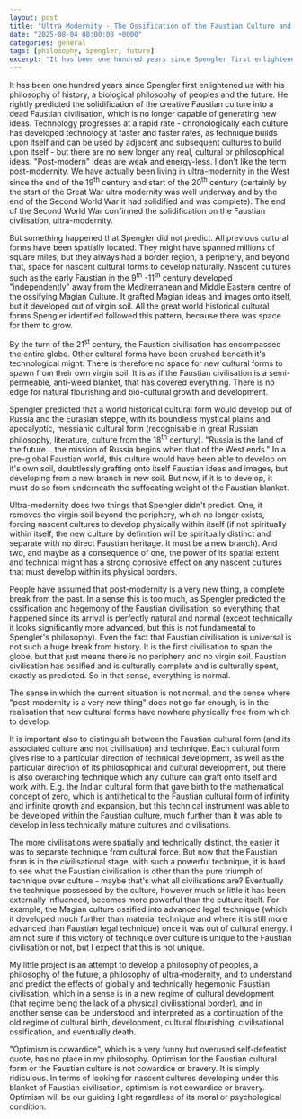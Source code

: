 ```yaml
---
layout: post
title: "Ultra Modernity - The Ossification of the Faustian Culture and What it Means for Nascent Proto-Cultures"
date: "2025-08-04 08:00:00 +0000"
categories: general
tags: [philosophy, Spengler, future]
excerpt: "It has been one hundred years since Spengler first enlightened us with his philosophy of history, a biological philosophy of peoples and the future..."
---
```


It has been one hundred years since Spengler first enlightened us with his philosophy of history, a biological philosophy of peoples and the future. He rightly predicted the solidification of the creative Faustian culture into a dead Faustian civilisation, which is no longer capable of generating new ideas. Technology progresses at a rapid rate - chronologically each culture has developed technology at faster and faster rates, as technique builds upon itself and can be used by adjacent and subsequent cultures to build upon itself - but there are no new longer any real, cultural or philosophical ideas. "Post-modern" ideas are weak and energy-less. I don't like the term post-modernity. We have actually been living in ultra-modernity in the West since the end of the 19<sup>th</sup> century and start of the 20<sup>th</sup> century (certainly by the start of the Great War ultra modernity was well underway and by the end of the Second World War it had solidified and was complete). The end of the Second World War confirmed the solidification on the Faustian civilisation, ultra-modernity.

But something happened that Spengler did not predict. All previous cultural forms have been spatially located. They might have spanned millions of square miles, but they always had a border region, a periphery, and beyond that, space for nascent cultural forms to develop naturally. Nascent cultures such as the early Faustian in the 9<sup>th</sup> -11<sup>th</sup> century developed "independently" away from the Mediterranean and Middle Eastern centre of the ossifying Magian Culture. It grafted Magian ideas and images onto itself, but it developed out of virgin soil. All the great world historical cultural forms Spengler identified followed this pattern, because there was space for them to grow.

By the turn of the 21<sup>st</sup> century, the Faustian civilisation has encompassed the entire globe. Other cultural forms have been crushed beneath it's technological might. There is therefore no space for new cultural forms to spawn from their own virgin soil. It is as if the Faustian civilisation is a semi-permeable, anti-weed blanket, that has covered everything. There is no edge for natural flourishing and bio-cultural growth and development.

Spengler predicted that a world historical cultural form would develop out of Russia and the Eurasian steppe, with its boundless mystical plains and apocalyptic, messianic cultural form (recognisable in great Russian philosophy, literature, culture from the 18<sup>th</sup> century). "Russia is the land of the future... the mission of Russia begins when that of the West ends." In a pre-global Faustian world, this culture would have been able to develop on it's own soil, doubtlessly grafting onto itself Faustian ideas and images, but developing from a new branch in new soil. But now, if it is to develop, it must do so from underneath the suffocating weight of the Faustian blanket.

Ultra-modernity does two things that Spengler didn't predict. One, it removes the virgin soil beyond the periphery, which no longer exists, forcing nascent cultures to develop physically within itself (if not spiritually within itself, the new culture by definition will be spiritually distinct and separate with no direct Faustian heritage. It must be a new branch). And two, and maybe as a consequence of one, the power of its spatial extent and technical might has a strong corrosive effect on any nascent cultures that must develop within its physical borders.

People have assumed that post-modernity is a very new thing, a complete break from the past. In a sense this is too much, as Spengler predicted the ossification and hegemony of the Faustian civilisation, so everything that happened since its arrival is perfectly natural and normal (except technically it looks significantly more advanced, but this is not fundamental to Spengler's philosophy). Even the fact that Faustian civilisation is universal is not such a huge break from history. It is the first civilisation to span the globe, but that just means there is no periphery and no virgin soil. Faustian civilisation has ossified and is culturally complete and is culturally spent, exactly as predicted. So in that sense, everything is normal.

The sense in which the current situation is not normal, and the sense where "post-modernity is a very new thing" does not go far enough, is in the realisation that new cultural forms have nowhere physically free from which to develop.

It is important also to distinguish between the Faustian cultural form (and its associated culture and not civilisation) and technique. Each cultural form gives rise to a particular direction of technical development, as well as the particular direction of its philosophical and cultural development, but there is also overarching technique which any culture can graft onto itself and work with. E.g. the Indian cultural form that gave birth to the mathematical concept of zero, which is antithetical to the Faustian cultural form of infinity and infinite growth and expansion, but this technical instrument was able to be developed within the Faustian culture, much further than it was able to develop in less technically mature cultures and civilisations.

The more civilisations were spatially and technically distinct, the easier it was to separate technique from cultural force. But now that the Faustian form is in the civilisational stage, with such a powerful technique, it is hard to see what the Faustian civilisation is other than the pure triumph of technique over culture - maybe that's what all civilisations are? Eventually the technique possessed by the culture, however much or little it has been externally influenced, becomes more powerful than the culture itself. For example, the Magian culture ossified into advanced legal technique (which it developed much further than material technique and where it is still more advanced than Faustian legal technique) once it was out of cultural energy. I am not sure if this victory of technique over culture is unique to the Faustian civilisation or not, but I expect that this is not unique.

My little project is an attempt to develop a philosophy of peoples, a philosophy of the future, a philosophy of ultra-modernity, and to understand and predict the effects of globally and technically hegemonic Faustian civilisation, which in a sense is in a new regime of cultural development (that regime being the lack of a physical civilisational border), and in another sense can be understood and interpreted as a continuation of the old regime of cultural birth, development, cultural flourishing, civilisational ossification, and eventually death.

"Optimism is cowardice", which is a very funny but overused self-defeatist quote, has no place in my philosophy. Optimism for the Faustian cultural form or the Faustian culture is not cowardice or bravery. It is simply ridiculous. In terms of looking for nascent cultures developing under this blanket of Faustian civilisation, optimism is not cowardice or bravery. Optimism will be our guiding light regardless of its moral or psychological condition.
